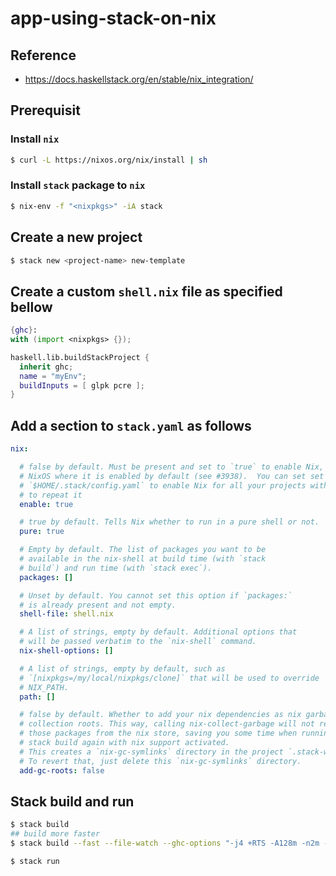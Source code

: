 # app-using-stack-on-nix

## Reference

- <https://docs.haskellstack.org/en/stable/nix_integration/>


## Prerequisit

### Install `nix`

```bash
$ curl -L https://nixos.org/nix/install | sh
```

### Install `stack` package to `nix`

```bash
$ nix-env -f "<nixpkgs>" -iA stack
```

## Create a new project

```bash
$ stack new <project-name> new-template
```

## Create a custom `shell.nix` file as specified bellow

```nix
{ghc}:
with (import <nixpkgs> {});

haskell.lib.buildStackProject {
  inherit ghc;
  name = "myEnv";
  buildInputs = [ glpk pcre ];
}
```
## Add a section to `stack.yaml` as follows

```yaml
nix:

  # false by default. Must be present and set to `true` to enable Nix, except on
  # NixOS where it is enabled by default (see #3938).  You can set set it in your
  # `$HOME/.stack/config.yaml` to enable Nix for all your projects without having
  # to repeat it
  enable: true

  # true by default. Tells Nix whether to run in a pure shell or not.
  pure: true

  # Empty by default. The list of packages you want to be
  # available in the nix-shell at build time (with `stack
  # build`) and run time (with `stack exec`).
  packages: []

  # Unset by default. You cannot set this option if `packages:`
  # is already present and not empty.
  shell-file: shell.nix

  # A list of strings, empty by default. Additional options that
  # will be passed verbatim to the `nix-shell` command.
  nix-shell-options: []

  # A list of strings, empty by default, such as
  # `[nixpkgs=/my/local/nixpkgs/clone]` that will be used to override
  # NIX_PATH.
  path: []

  # false by default. Whether to add your nix dependencies as nix garbage
  # collection roots. This way, calling nix-collect-garbage will not remove
  # those packages from the nix store, saving you some time when running
  # stack build again with nix support activated.
  # This creates a `nix-gc-symlinks` directory in the project `.stack-work`.
  # To revert that, just delete this `nix-gc-symlinks` directory.
  add-gc-roots: false
```

## Stack build and run

```bash
$ stack build
## build more faster
$ stack build --fast --file-watch --ghc-options "-j4 +RTS -A128m -n2m -RTS"

$ stack run
```